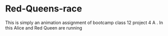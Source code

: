 # Red-Queens-race
This is simply an animation assignment of bootcamp class 12 project 4 A . In this Alice and Red Queen are running
